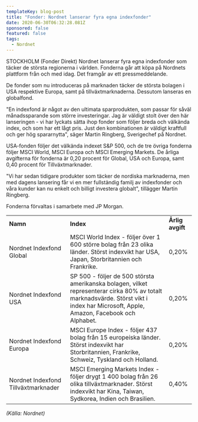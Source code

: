```yaml
---
templateKey: blog-post
title: "Fonder: Nordnet lanserar fyra egna indexfonder"
date: 2020-06-30T06:32:28.081Z
sponsored: false
featured: false
tags:
  - Nordnet
---
```

<!--StartFragment-->

STOCKHOLM (Fonder Direkt) Nordnet lanserar fyra egna indexfonder som täcker de största regionerna i världen. Fonderna går att köpa på Nordnets plattform från och med idag. Det framgår av ett pressmeddelande.

De fonder som nu introduceras på marknaden täcker de största bolagen i USA respektive Europa, samt på tillväxtmarknaderna. Dessutom lanseras en globalfond.

"En indexfond är något av den ultimata sparprodukten, som passar för såväl månadssparande som större investeringar. Jag är väldigt stolt över den här lanseringen - vi har lyckats sätta ihop fonder som följer breda och välkända index, och som har ett lågt pris. Just den kombinationen är väldigt kraftfull och ger hög spararnytta", säger Martin Ringberg, Sverigechef på Nordnet.

USA-fonden följer det välkända indexet S&P 500, och de tre övriga fonderna följer MSCI World, MSCI Europa och MSCI Emerging Markets. De årliga avgifterna för fonderna är 0,20 procent för Global, USA och Europa, samt 0,40 procent för Tillväxtmarknader.

"Vi har sedan tidigare produkter som täcker de nordiska marknaderna, men med dagens lansering får vi en mer fullständig familj av indexfonder och våra kunder kan nu enkelt och billigt investera globalt", tillägger Martin Ringberg.

Fonderna förvaltas i samarbete med JP Morgan.

|                                     |                                                                                                                                                                                      |                  |
| ----------------------------------- | ------------------------------------------------------------------------------------------------------------------------------------------------------------------------------------ | ---------------- |
| **Namn**                            | **Index**                                                                                                                                                                            | **Årlig avgift** |
| Nordnet Indexfond Global            | MSCI World Index - följer över 1 600 större bolag från 23 olika länder. Störst indexvikt har USA, Japan, Storbritannien och Frankrike.                                               | 0,20%            |
| Nordnet Indexfond USA               | SP 500 - följer de 500 största amerikanska bolagen, vilket representerar cirka 80% av totalt marknadsvärde. Störst vikt i index har Microsoft, Apple, Amazon, Facebook och Alphabet. | 0,20%            |
| Nordnet Indexfond Europa            | MSCI Europe Index - följer 437 bolag från 15 europeiska länder. Störst indexvikt har Storbritannien, Frankrike, Schweiz, Tyskland och Holland.                                       | 0,20%            |
| Nordnet Indexfond Tillväxtmarknader | MSCI Emerging Markets Index - följer drygt 1 400 bolag från 26 olika tillväxtmarknader. Störst indexvikt har Kina, Taiwan, Sydkorea, Indien och Brasilien.                           | 0,40%            |

*(Källa: Nordnet)*

<!--EndFragment-->